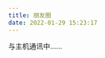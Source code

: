 ```yaml
---
title: 朋友圈
date: 2022-01-29 15:23:17
---
```


<!-- 挂载友链朋友圈的容器 -->
<div class="post-content">
<div id="cf-container">与主机通讯中……</div>
</div>
<!-- 加样式和功能代码 -->
<!-- 将apiurl改成你后端生成的api地址 -->
<script type="text/javascript">
  var fdataUser = {
    apiurl: 'https://hexo-circle-of-friends-git-main-heyan-lanan.vercel.app/'
  }
</script>
<link rel="stylesheet" href="https://cdn.jsdelivr.net/gh/lmm214/immmmm/themes/hello-friend/static/fcircle-beta.css">
<script type="text/javascript" src="https://cdn.jsdelivr.net/gh/lmm214/immmmm/themes/hello-friend/static/fcircle-beta.js"></script>